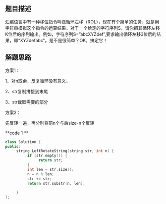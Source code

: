 ## 题目描述

汇编语言中有一种移位指令叫做循环左移（ROL），现在有个简单的任务，就是用字符串模拟这个指令的运算结果。对于一个给定的字符序列S，请你把其循环左移K位后的序列输出。例如，字符序列S=”abcXYZdef”,要求输出循环左移3位后的结果，即“XYZdefabc”。是不是很简单？OK，搞定它！

## 解题思路

方案1：

1、对n取余，反复循环没有意义。

2、str复制拼接到末尾

3、str截取需要的部分

方案2：

先反转一遍，再分别将前n个与后size-n个反转

**code 1 **

```c++
class Solution {
public:
     string LeftRotateString(string str, int n) {
          if (str.empty()) {
               return str;
          }
          int len = str.size();
          n = n % len;
          str += str;
          return str.substr(n, len);
               
     }
};
```



